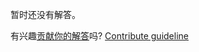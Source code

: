 
暂时还没有解答。

有兴趣[贡献你的解答](https://github.com/BFEdev/BFE.dev-solutions/blob/main/quiz/reference-type_zh.md)吗? [Contribute guideline](https://github.com/BFEdev/BFE.dev-solutions#how-to-contribute)
